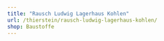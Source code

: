 ```yaml
---
title: "Rausch Ludwig Lagerhaus Kohlen"
url: /thierstein/rausch-ludwig-lagerhaus-kohlen/
shop: Baustoffe
---
```

